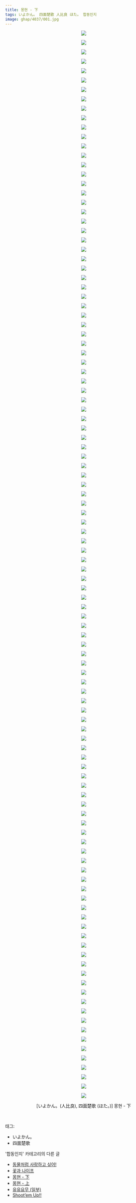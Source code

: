 ```yaml
---
title: 몽현 - 下
tags: いよかん。 四面楚歌 人比良 ほた。 합동인지
image: ghap/4037/001.jpg
---
```

<div class="article">
<p style="text-align: center; clear: none; float: none;"><img src="{{ site.nasurl }}/ghap/4037/001.jpg"/></p>
<p style="text-align: center; clear: none; float: none;"><img src="{{ site.nasurl }}/ghap/4037/002.jpg"/></p>
<p style="text-align: center; clear: none; float: none;"><img src="{{ site.nasurl }}/ghap/4037/003.jpg"/></p>
<p style="text-align: center; clear: none; float: none;"><img src="{{ site.nasurl }}/ghap/4037/004.jpg"/></p>
<p style="text-align: center; clear: none; float: none;"><img src="{{ site.nasurl }}/ghap/4037/005.jpg"/></p>
<p style="text-align: center; clear: none; float: none;"><img src="{{ site.nasurl }}/ghap/4037/006.jpg"/></p>
<p style="text-align: center; clear: none; float: none;"><img src="{{ site.nasurl }}/ghap/4037/007.jpg"/></p>
<p style="text-align: center; clear: none; float: none;"><img src="{{ site.nasurl }}/ghap/4037/008.jpg"/></p>
<p style="text-align: center; clear: none; float: none;"><img src="{{ site.nasurl }}/ghap/4037/009.jpg"/></p>
<p style="text-align: center; clear: none; float: none;"><img src="{{ site.nasurl }}/ghap/4037/010.jpg"/></p>
<p style="text-align: center; clear: none; float: none;"><img src="{{ site.nasurl }}/ghap/4037/011.jpg"/></p>
<p style="text-align: center; clear: none; float: none;"><img src="{{ site.nasurl }}/ghap/4037/012.jpg"/></p>
<p style="text-align: center; clear: none; float: none;"><img src="{{ site.nasurl }}/ghap/4037/013.jpg"/></p>
<p style="text-align: center; clear: none; float: none;"><img src="{{ site.nasurl }}/ghap/4037/014.jpg"/></p>
<p style="text-align: center; clear: none; float: none;"><img src="{{ site.nasurl }}/ghap/4037/015.jpg"/></p>
<p style="text-align: center; clear: none; float: none;"><img src="{{ site.nasurl }}/ghap/4037/016.jpg"/></p>
<p style="text-align: center; clear: none; float: none;"><img src="{{ site.nasurl }}/ghap/4037/017.jpg"/></p>
<p style="text-align: center; clear: none; float: none;"><img src="{{ site.nasurl }}/ghap/4037/018.jpg"/></p>
<p style="text-align: center; clear: none; float: none;"><img src="{{ site.nasurl }}/ghap/4037/019.jpg"/></p>
<p style="text-align: center; clear: none; float: none;"><img src="{{ site.nasurl }}/ghap/4037/020.jpg"/></p>
<p style="text-align: center; clear: none; float: none;"><img src="{{ site.nasurl }}/ghap/4037/021.jpg"/></p>
<p style="text-align: center; clear: none; float: none;"><img src="{{ site.nasurl }}/ghap/4037/022.jpg"/></p>
<p style="text-align: center; clear: none; float: none;"><img src="{{ site.nasurl }}/ghap/4037/023.jpg"/></p>
<p style="text-align: center; clear: none; float: none;"><img src="{{ site.nasurl }}/ghap/4037/024.jpg"/></p>
<p style="text-align: center; clear: none; float: none;"><img src="{{ site.nasurl }}/ghap/4037/025.jpg"/></p>
<p style="text-align: center; clear: none; float: none;"><img src="{{ site.nasurl }}/ghap/4037/026.jpg"/></p>
<p style="text-align: center; clear: none; float: none;"><img src="{{ site.nasurl }}/ghap/4037/027.jpg"/></p>
<p style="text-align: center; clear: none; float: none;"><img src="{{ site.nasurl }}/ghap/4037/028.jpg"/></p>
<p style="text-align: center; clear: none; float: none;"><img src="{{ site.nasurl }}/ghap/4037/029.jpg"/></p>
<p style="text-align: center; clear: none; float: none;"><img src="{{ site.nasurl }}/ghap/4037/030.jpg"/></p>
<p style="text-align: center; clear: none; float: none;"><img src="{{ site.nasurl }}/ghap/4037/031.jpg"/></p>
<p style="text-align: center; clear: none; float: none;"><img src="{{ site.nasurl }}/ghap/4037/032.jpg"/></p>
<p style="text-align: center; clear: none; float: none;"><img src="{{ site.nasurl }}/ghap/4037/033.jpg"/></p>
<p style="text-align: center; clear: none; float: none;"><img src="{{ site.nasurl }}/ghap/4037/034.jpg"/></p>
<p style="text-align: center; clear: none; float: none;"><img src="{{ site.nasurl }}/ghap/4037/035.jpg"/></p>
<p style="text-align: center; clear: none; float: none;"><img src="{{ site.nasurl }}/ghap/4037/036.jpg"/></p>
<p style="text-align: center; clear: none; float: none;"><img src="{{ site.nasurl }}/ghap/4037/037.jpg"/></p>
<p style="text-align: center; clear: none; float: none;"><img src="{{ site.nasurl }}/ghap/4037/038.jpg"/></p>
<p style="text-align: center; clear: none; float: none;"><img src="{{ site.nasurl }}/ghap/4037/039.jpg"/></p>
<p style="text-align: center; clear: none; float: none;"><img src="{{ site.nasurl }}/ghap/4037/040.jpg"/></p>
<p style="text-align: center; clear: none; float: none;"><img src="{{ site.nasurl }}/ghap/4037/041.jpg"/></p>
<p style="text-align: center; clear: none; float: none;"><img src="{{ site.nasurl }}/ghap/4037/042.jpg"/></p>
<p style="text-align: center; clear: none; float: none;"><img src="{{ site.nasurl }}/ghap/4037/043.jpg"/></p>
<p style="text-align: center; clear: none; float: none;"><img src="{{ site.nasurl }}/ghap/4037/044.jpg"/></p>
<p style="text-align: center; clear: none; float: none;"><img src="{{ site.nasurl }}/ghap/4037/045.jpg"/></p>
<p style="text-align: center; clear: none; float: none;"><img src="{{ site.nasurl }}/ghap/4037/046.jpg"/></p>
<p style="text-align: center; clear: none; float: none;"><img src="{{ site.nasurl }}/ghap/4037/047.jpg"/></p>
<p style="text-align: center; clear: none; float: none;"><img src="{{ site.nasurl }}/ghap/4037/048.jpg"/></p>
<p style="text-align: center; clear: none; float: none;"><img src="{{ site.nasurl }}/ghap/4037/049.jpg"/></p>
<p style="text-align: center; clear: none; float: none;"><img src="{{ site.nasurl }}/ghap/4037/050.jpg"/></p>
<p style="text-align: center; clear: none; float: none;"><img src="{{ site.nasurl }}/ghap/4037/051.jpg"/></p>
<p style="text-align: center; clear: none; float: none;"><img src="{{ site.nasurl }}/ghap/4037/052.jpg"/></p>
<p style="text-align: center; clear: none; float: none;"><img src="{{ site.nasurl }}/ghap/4037/053.jpg"/></p>
<p style="text-align: center; clear: none; float: none;"><img src="{{ site.nasurl }}/ghap/4037/054.jpg"/></p>
<p style="text-align: center; clear: none; float: none;"><img src="{{ site.nasurl }}/ghap/4037/055.jpg"/></p>
<p style="text-align: center; clear: none; float: none;"><img src="{{ site.nasurl }}/ghap/4037/056.jpg"/></p>
<p style="text-align: center; clear: none; float: none;"><img src="{{ site.nasurl }}/ghap/4037/057.jpg"/></p>
<p style="text-align: center; clear: none; float: none;"><img src="{{ site.nasurl }}/ghap/4037/058.jpg"/></p>
<p style="text-align: center; clear: none; float: none;"><img src="{{ site.nasurl }}/ghap/4037/059.jpg"/></p>
<p style="text-align: center; clear: none; float: none;"><img src="{{ site.nasurl }}/ghap/4037/060.jpg"/></p>
<p style="text-align: center; clear: none; float: none;"><img src="{{ site.nasurl }}/ghap/4037/061.jpg"/></p>
<p style="text-align: center; clear: none; float: none;"><img src="{{ site.nasurl }}/ghap/4037/062.jpg"/></p>
<p style="text-align: center; clear: none; float: none;"><img src="{{ site.nasurl }}/ghap/4037/063.jpg"/></p>
<p style="text-align: center; clear: none; float: none;"><img src="{{ site.nasurl }}/ghap/4037/064.jpg"/></p>
<p style="text-align: center; clear: none; float: none;"><img src="{{ site.nasurl }}/ghap/4037/065.jpg"/></p>
<p style="text-align: center; clear: none; float: none;"><img src="{{ site.nasurl }}/ghap/4037/066.jpg"/></p>
<p style="text-align: center; clear: none; float: none;"><img src="{{ site.nasurl }}/ghap/4037/067.jpg"/></p>
<p style="text-align: center; clear: none; float: none;"><img src="{{ site.nasurl }}/ghap/4037/068.jpg"/></p>
<p style="text-align: center; clear: none; float: none;"><img src="{{ site.nasurl }}/ghap/4037/069.jpg"/></p>
<p style="text-align: center; clear: none; float: none;"><img src="{{ site.nasurl }}/ghap/4037/070.jpg"/></p>
<p style="text-align: center; clear: none; float: none;"><img src="{{ site.nasurl }}/ghap/4037/071.jpg"/></p>
<p style="text-align: center; clear: none; float: none;"><img src="{{ site.nasurl }}/ghap/4037/072.jpg"/></p>
<p style="text-align: center; clear: none; float: none;"><img src="{{ site.nasurl }}/ghap/4037/073.jpg"/></p>
<p style="text-align: center; clear: none; float: none;"><img src="{{ site.nasurl }}/ghap/4037/074.jpg"/></p>
<p style="text-align: center; clear: none; float: none;"><img src="{{ site.nasurl }}/ghap/4037/075.jpg"/></p>
<p style="text-align: center; clear: none; float: none;"><img src="{{ site.nasurl }}/ghap/4037/076.jpg"/></p>
<p style="text-align: center; clear: none; float: none;"><img src="{{ site.nasurl }}/ghap/4037/077.jpg"/></p>
<p style="text-align: center; clear: none; float: none;"><img src="{{ site.nasurl }}/ghap/4037/078.jpg"/></p>
<p style="text-align: center; clear: none; float: none;"><img src="{{ site.nasurl }}/ghap/4037/079.jpg"/></p>
<p style="text-align: center; clear: none; float: none;"><img src="{{ site.nasurl }}/ghap/4037/080.jpg"/></p>
<p style="text-align: center; clear: none; float: none;"><img src="{{ site.nasurl }}/ghap/4037/081.jpg"/></p>
<p style="text-align: center; clear: none; float: none;"><img src="{{ site.nasurl }}/ghap/4037/082.jpg"/></p>
<p style="text-align: center; clear: none; float: none;"><img src="{{ site.nasurl }}/ghap/4037/083.jpg"/></p>
<p style="text-align: center; clear: none; float: none;"><img src="{{ site.nasurl }}/ghap/4037/084.jpg"/></p>
<p style="text-align: center; clear: none; float: none;"><img src="{{ site.nasurl }}/ghap/4037/085.jpg"/></p>
<p style="text-align: center; clear: none; float: none;"><img src="{{ site.nasurl }}/ghap/4037/086.jpg"/></p>
<p style="text-align: center; clear: none; float: none;"><img src="{{ site.nasurl }}/ghap/4037/087.jpg"/></p>
<p style="text-align: center; clear: none; float: none;"><img src="{{ site.nasurl }}/ghap/4037/088.jpg"/></p>
<p style="text-align: center; clear: none; float: none;"><img src="{{ site.nasurl }}/ghap/4037/089.jpg"/></p>
<p style="text-align: center; clear: none; float: none;"><img src="{{ site.nasurl }}/ghap/4037/090.jpg"/></p>
<p style="text-align: center; clear: none; float: none;"><img src="{{ site.nasurl }}/ghap/4037/091.jpg"/></p>
<p style="text-align: center; clear: none; float: none;"><img src="{{ site.nasurl }}/ghap/4037/092.jpg"/></p>
<p style="text-align: center; clear: none; float: none;"><img src="{{ site.nasurl }}/ghap/4037/093.jpg"/></p>
<p style="text-align: center; clear: none; float: none;"><img src="{{ site.nasurl }}/ghap/4037/094.jpg"/></p>
<p style="text-align: center; clear: none; float: none;"><img src="{{ site.nasurl }}/ghap/4037/095.jpg"/></p>
<p style="text-align: center; clear: none; float: none;"><img src="{{ site.nasurl }}/ghap/4037/096.jpg"/></p>
<p style="text-align: center; clear: none; float: none;"><img src="{{ site.nasurl }}/ghap/4037/097.jpg"/></p>
<p style="text-align: center; clear: none; float: none;"><img src="{{ site.nasurl }}/ghap/4037/098.jpg"/></p>
<p style="text-align: center; clear: none; float: none;"><img src="{{ site.nasurl }}/ghap/4037/099.jpg"/></p>
<p style="text-align: center; clear: none; float: none;"><img src="{{ site.nasurl }}/ghap/4037/100.jpg"/></p>
<p style="text-align: center; clear: none; float: none;"><img src="{{ site.nasurl }}/ghap/4037/101.jpg"/></p>
<p style="text-align: center; clear: none; float: none;"><img src="{{ site.nasurl }}/ghap/4037/102.jpg"/></p>
<p style="text-align: center; clear: none; float: none;"><img src="{{ site.nasurl }}/ghap/4037/103.jpg"/></p>
<p style="text-align: center; clear: none; float: none;"><img src="{{ site.nasurl }}/ghap/4037/104.jpg"/></p>
<p style="text-align: center; clear: none; float: none;"><img src="{{ site.nasurl }}/ghap/4037/105.jpg"/></p>
<p style="text-align: center; clear: none; float: none;"><img src="{{ site.nasurl }}/ghap/4037/106.jpg"/></p>
<p style="text-align: center; clear: none; float: none;"><img src="{{ site.nasurl }}/ghap/4037/107.jpg"/></p>
<p style="text-align: center; clear: none; float: none;"><img src="{{ site.nasurl }}/ghap/4037/108.jpg"/></p>
<p style="text-align: center; clear: none; float: none;"><img src="{{ site.nasurl }}/ghap/4037/109.jpg"/></p>
<p style="text-align: center; clear: none; float: none;"><img src="{{ site.nasurl }}/ghap/4037/110.jpg"/></p>
<p style="text-align: center; clear: none; float: none;"><img src="{{ site.nasurl }}/ghap/4037/111.jpg"/></p>
<p style="text-align: center; clear: none; float: none;"><img src="{{ site.nasurl }}/ghap/4037/112.jpg"/></p>
<p style="text-align: center; clear: none; float: none;"><img src="{{ site.nasurl }}/ghap/4037/113.jpg"/></p>
<p style="text-align: center; clear: none; float: none;"><img src="{{ site.nasurl }}/ghap/4037/114.jpg"/></p>
<p style="text-align: center; clear: none; float: none;">[いよかん。(人比良), 四面楚歌 (ほた。)] 몽현 - 下</p>
<p><br/></p>
</div><div class="tagTrail">
<p>태그: </p>
<ul>
<li>いよかん。</li>
<li>四面楚歌</li>
</ul>
</div><div class="another">
<p>'합동인지' 카테고리의 다른 글</p>
<ul>
<li><a href="/2018-02-04-ghap_4160">동물처럼 사랑하고 싶어!</a></li>
<li><a href="/2018-01-05-ghap_4083">꽃과 나이프</a></li>
<li><a href="/2017-12-15-ghap_4037">몽현 - 下</a></li>
<li><a href="/2017-12-15-ghap_4036">몽현 - 上</a></li>
<li><a href="/2017-10-22-ghap_3893">유유요무 (일부)</a></li>
<li><a href="/2017-10-16-ghap_3854">Shoot’em Up!!</a></li>
</ul>
</div><div class="cb_module cb_fluid">
<div class="cb_wrt cb_profile">
</div><!-- commentList close -->
</div>